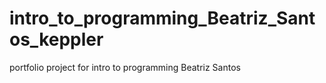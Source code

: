# intro_to_programming_Beatriz_Santos_keppler

portfolio project for intro to programming
Beatriz Santos
